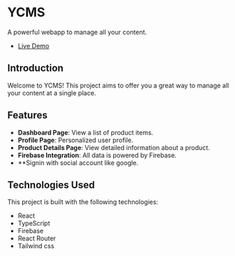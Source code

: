 # YCMS

A powerful webapp to manage all your content.

- [Live Demo](https://hilarious-puppy-e0e7b9.netlify.app)

## Introduction

Welcome to YCMS! This project aims to offer you a great way to manage all your content at a single place.

## Features

- **Dashboard Page**: View a list of product items.
- **Profile Page**: Personalized user profile.
- **Product Details Page**: View detailed information about a product.
- **Firebase Integration**: All data is powered by Firebase.
- **Signin with social account like google.

## Technologies Used

This project is built with the following technologies:

- React
- TypeScript
- Firebase
- React Router
- Tailwind css
